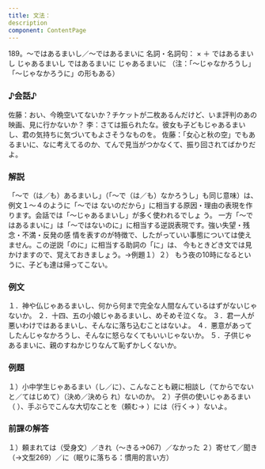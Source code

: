 ```yaml
---
title: 文法：
description
component: ContentPage
---
```



189。～ではあるまいし／～ではあるまいに
名詞・名詞句： × ＋ ではあるまいし じゃあるまいし ではあるまいに じゃあるまいに
（注：「～じゃなかろうし」「～じゃなかろうに」の形もある）
### ♪会話♪
佐藤：おい、今晩空いてないか？チケットが二枚あるんだけど、いま評判のあの映画、見に行かないか？
李：さては振られたな。彼女も子どもじゃあるまいし、君の気持ちに気づいてもよさそうなものを。
佐藤：「女心と秋の空」でもあるまいに、なに考えてるのか、てんで見当がつかなくて、振り回されてばかりだよ。
### 解説
「～で（は／も）あるまいし」（「～で（は／も）なかろうし」も同じ意味）は、例文１～４のように「～では ないのだから」に相当する原因・理由の表現を作ります。会話では「～じゃあるまいし」が多く使われるでしょ う。
一方「～ではあるまいに」は「～ではないのに」に相当する逆説表現です。強い失望・残念・不満・反発の感 情を表すのが特徴で、したがっていい事態については使えません。この逆説「のに」に相当する助詞の「に」は、 今もときどき文では見かけますので、覚えておきましょう。→例題１）２）
もう夜の10時になるというに、子ども達は帰ってこない。
### 例文
１．神や仏じゃあるまいし、何から何まで完全な人間なんているはずがないじゃないか。
２．十四、五の小娘じゃあるまいし、めそめそ泣くな。
３．君一人が悪いわけではあるまいし、そんなに落ち込むことはないよ。
４．悪意があってしたんじゃなかろうし、そんなに怒らなくてもいいじゃないか。
５．子供じゃあるまいに、親のすねかじりなんて恥ずかしくないか。
### 例題
１）小中学生じゃあるまい（し／に）、こんなことも親に相談し（てからでないと／てはじめて）（決め／決めら れ）ないのか。
２）子供の使いじゃあるまい（ ）、手ぶらでこんな大切なことを（頼む→ ）には（行く→ ）ないよ。
### 前課の解答
１）頼まれては（受身文）／きれ（～きる→067）／なかった
２）寄せて／聞き（→文型269）／に（眠りに落ちる：慣用的言い方）
